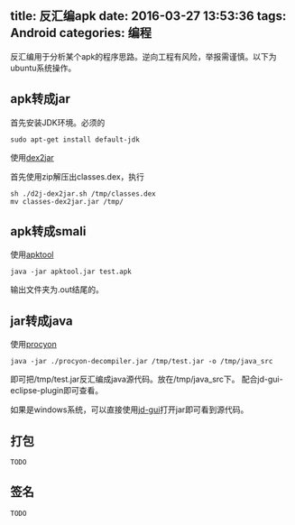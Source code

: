 title: 反汇编apk
date: 2016-03-27 13:53:36
tags: Android
categories: 编程
---
反汇编用于分析某个apk的程序思路。逆向工程有风险，举报需谨慎。以下为ubuntu系统操作。
<!-- more -->
## apk转成jar
首先安装JDK环境。必须的

	sudo apt-get install default-jdk

使用[dex2jar](https://github.com/pxb1988/dex2jar)

首先使用zip解压出classes.dex，执行

	sh ./d2j-dex2jar.sh /tmp/classes.dex
    mv classes-dex2jar.jar /tmp/
    
## apk转成smali

使用[apktool](https://github.com/iBotPeaches/Apktool)

	java -jar apktool.jar test.apk
    
输出文件夹为.out结尾的。

## jar转成java

使用[procyon](https://bitbucket.org/mstrobel/procyon/)

	java -jar ./procyon-decompiler.jar /tmp/test.jar -o /tmp/java_src
    
即可把/tmp/test.jar反汇编成java源代码。放在/tmp/java_src下。
配合jd-gui-eclipse-plugin即可查看。

如果是windows系统，可以直接使用[jd-gui](https://github.com/java-decompiler/jd-gui)打开jar即可看到源代码。
## 打包

	TODO
    
## 签名

	TODO